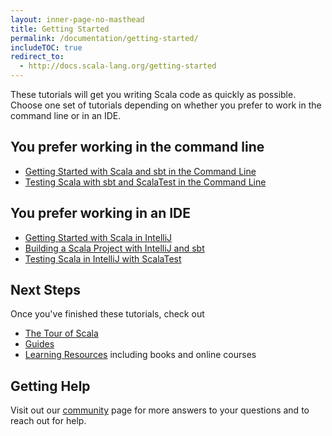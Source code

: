 ```yaml
---
layout: inner-page-no-masthead
title: Getting Started
permalink: /documentation/getting-started/
includeTOC: true
redirect_to:
  - http://docs.scala-lang.org/getting-started
---
```


These tutorials will get you writing Scala code as quickly as possible. Choose one set of tutorials depending on whether you prefer to work in the command line or in an IDE.

## You prefer working in the command line
* [Getting Started with Scala and sbt in the Command Line](documentation/getting-started-sbt-track/getting-started-with-scala-and-sbt-in-the-command-line.html)
* [Testing Scala with sbt and ScalaTest in the Command Line](documentation/getting-started-sbt-track/testing-scala-with-sbt-in-the-command-line.html)

## You prefer working in an IDE
* [Getting Started with Scala in IntelliJ](documentation/getting-started-intellij-track/getting-started-with-scala-in-intellij.html)
* [Building a Scala Project with IntelliJ and sbt](documentation/getting-started-intellij-track/building-a-scala-project-with-intellij-and-sbt.html)
* [Testing Scala in IntelliJ with ScalaTest](documentation/getting-started-intellij-track/testing-scala-in-intellij-with-scalatest.html)

## Next Steps
Once you've finished these tutorials, check out
* [The Tour of Scala](http://docs.scala-lang.org/tutorials/tour/tour-of-scala.html)
* [Guides](documentation/guides.html)
* [Learning Resources](documentation/learn) including books and online courses

## Getting Help
Visit out our [community](community/) page for more answers to your questions and to reach out for help.
